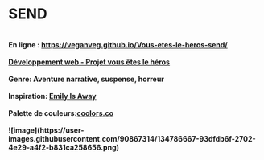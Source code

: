 # SEND
<br>
<strong>En ligne : <a href="https://veganveg.github.io/Vous-etes-le-heros-send/">https://veganveg.github.io/Vous-etes-le-heros-send/</a><br>
<br>
<a href="https://smnarnold.com/projets/vous-etes-le-heros">Développement web - Projet vous êtes le héros</a><br>
<br>
<strong>Genre</strong>: Aventure narrative, suspense, horreur<br>
<br>
<strong>Inspiration</strong>: <a href="https://fr.wikipedia.org/wiki/Emily_Is_Away">Emily Is Away</a><br>
<br>
<strong>Palette de couleurs</strong>:<a href="https://coolors.co/1c1717-c4c7ca-edeeed-553434-431490">coolors.co</a><br>
<br>
![image](https://user-images.githubusercontent.com/90867314/134786667-93dfdb6f-2702-4e29-a4f2-b831ca258656.png)

